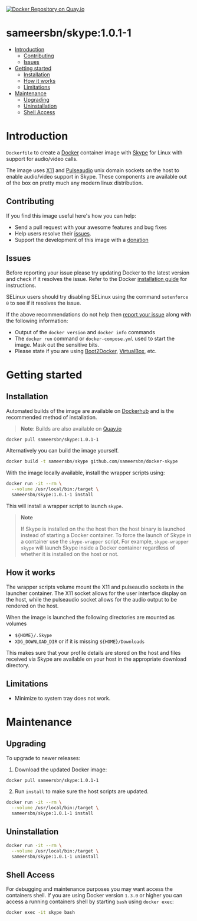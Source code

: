 [![Docker Repository on Quay.io](https://quay.io/repository/sameersbn/skype/status "Docker Repository on Quay.io")](https://quay.io/repository/sameersbn/skype)

# sameersbn/skype:1.0.1-1

- [Introduction](#introduction)
  - [Contributing](#contributing)
  - [Issues](#issues)
- [Getting started](#getting-started)
  - [Installation](#installation)
  - [How it works](#how-it-works)
  - [Limitations](#limitations)
- [Maintenance](#maintenance)
  - [Upgrading](#upgrading)
  - [Uninstallation](#uninstallation)
  - [Shell Access](#shell-access)

# Introduction

`Dockerfile` to create a [Docker](https://www.docker.com/) container image with [Skype](http://www.skype.com) for Linux with support for audio/video calls.

The image uses [X11](http://www.x.org) and [Pulseaudio](http://www.freedesktop.org/wiki/Software/PulseAudio/) unix domain sockets on the host to enable audio/video support in Skype. These components are available out of the box on pretty much any modern linux distribution.

## Contributing

If you find this image useful here's how you can help:

- Send a pull request with your awesome features and bug fixes
- Help users resolve their [issues](../../issues?q=is%3Aopen+is%3Aissue).
- Support the development of this image with a [donation](http://www.damagehead.com/donate/)

## Issues

Before reporting your issue please try updating Docker to the latest version and check if it resolves the issue. Refer to the Docker [installation guide](https://docs.docker.com/installation) for instructions.

SELinux users should try disabling SELinux using the command `setenforce 0` to see if it resolves the issue.

If the above recommendations do not help then [report your issue](../../issues/new) along with the following information:

- Output of the `docker version` and `docker info` commands
- The `docker run` command or `docker-compose.yml` used to start the image. Mask out the sensitive bits.
- Please state if you are using [Boot2Docker](http://www.boot2docker.io), [VirtualBox](https://www.virtualbox.org), etc.

# Getting started

## Installation

Automated builds of the image are available on [Dockerhub](https://hub.docker.com/r/sameersbn/skype) and is the recommended method of installation.

> **Note**: Builds are also available on [Quay.io](https://quay.io/repository/sameersbn/skype)

```bash
docker pull sameersbn/skype:1.0.1-1
```

Alternatively you can build the image yourself.

```bash
docker build -t sameersbn/skype github.com/sameersbn/docker-skype
```

With the image locally available, install the wrapper scripts using:

```bash
docker run -it --rm \
  --volume /usr/local/bin:/target \
  sameersbn/skype:1.0.1-1 install
```

This will install a wrapper script to launch `skype`.

> **Note**
>
> If Skype is installed on the the host then the host binary is launched instead of starting a Docker container. To force the launch of Skype in a container use the `skype-wrapper` script. For example, `skype-wrapper skype` will launch Skype inside a Docker container regardless of whether it is installed on the host or not.

## How it works

The wrapper scripts volume mount the X11 and pulseaudio sockets in the launcher container. The X11 socket allows for the user interface display on the host, while the pulseaudio socket allows for the audio output to be rendered on the host.

When the image is launched the following directories are mounted as volumes

 - `${HOME}/.Skype`
 - `XDG_DOWNLOAD_DIR` or if it is missing `${HOME}/Downloads`

This makes sure that your profile details are stored on the host and files received via Skype are available on your host in the appropriate download directory.

## Limitations

- Minimize to system tray does not work.

# Maintenance

## Upgrading

To upgrade to newer releases:

  1. Download the updated Docker image:

  ```bash
  docker pull sameersbn/skype:1.0.1-1
  ```

  2. Run `install` to make sure the host scripts are updated.

  ```bash
  docker run -it --rm \
    --volume /usr/local/bin:/target \
    sameersbn/skype:1.0.1-1 install
  ```

## Uninstallation

```bash
docker run -it --rm \
  --volume /usr/local/bin:/target \
  sameersbn/skype:1.0.1-1 uninstall
```

## Shell Access

For debugging and maintenance purposes you may want access the containers shell. If you are using Docker version `1.3.0` or higher you can access a running containers shell by starting `bash` using `docker exec`:

```bash
docker exec -it skype bash
```
